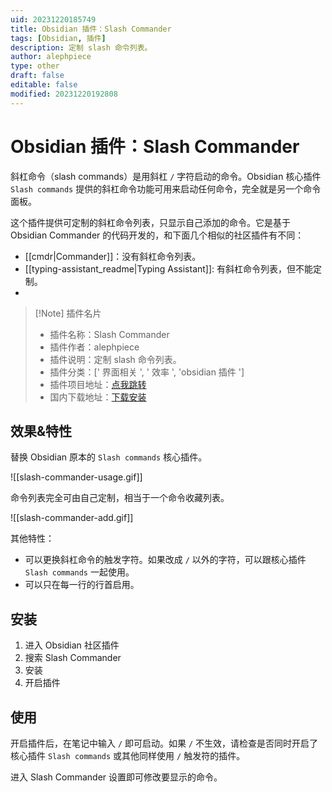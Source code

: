 ```yaml
---
uid: 20231220185749
title: Obsidian 插件：Slash Commander
tags: [Obsidian, 插件]
description: 定制 slash 命令列表。
author: alephpiece
type: other
draft: false
editable: false
modified: 20231220192808
---
```


# Obsidian 插件：Slash Commander

斜杠命令（slash commands）是用斜杠 `/` 字符启动的命令。Obsidian 核心插件 `Slash commands` 提供的斜杠命令功能可用来启动任何命令，完全就是另一个命令面板。

这个插件提供可定制的斜杠命令列表，只显示自己添加的命令。它是基于 Obsidian Commander 的代码开发的，和下面几个相似的社区插件有不同：

- [[cmdr|Commander]]：没有斜杠命令列表。
- [[typing-assistant_readme|Typing Assistant]]: 有斜杠命令列表，但不能定制。
- [Better Slash Commands]: 有斜杠命令列表，但不能定制。

> [!Note] 插件名片
> - 插件名称：Slash Commander
> - 插件作者：alephpiece
> - 插件说明：定制 slash 命令列表。
> - 插件分类：[' 界面相关 ', ' 效率 ', 'obsidian 插件 ']
> - 插件项目地址：[点我跳转](https://github.com/alephpiece/obsidian-slash-commander)
> - 国内下载地址：[下载安装](https://pkmer.cn/products/plugin/pluginMarket/?slash-commander)

## 效果&特性

替换 Obsidian 原本的 `Slash commands` 核心插件。

![[slash-commander-usage.gif]]

命令列表完全可由自己定制，相当于一个命令收藏列表。

![[slash-commander-add.gif]]

其他特性：

- 可以更换斜杠命令的触发字符。如果改成 `/` 以外的字符，可以跟核心插件 `Slash commands` 一起使用。
- 可以只在每一行的行首启用。

## 安装

1. 进入 Obsidian 社区插件
2. 搜索 Slash Commander
3. 安装
4. 开启插件

## 使用

开启插件后，在笔记中输入 `/` 即可启动。如果 `/` 不生效，请检查是否同时开启了核心插件 `Slash commands` 或其他同样使用 `/` 触发符的插件。

进入 Slash Commander 设置即可修改要显示的命令。